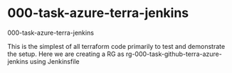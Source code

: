 # 000-task-azure-terra-jenkins
000-task-azure-terra-jenkins

This is the simplest of all terraform code primarily to test and demonstrate the setup.
Here we are creating a RG as rg-000-task-github-terra-azure-jenkins using Jenkinsfile
